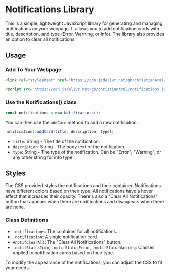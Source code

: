 # Notifications Library

This is a simple, lightweight JavaScript library for generating and managing notifications on your webpage. It allows you to add notification cards with title, description, and type (Error, Warning, or Info). The library also provides an option to clear all notifications.

## Usage

### Add To Your Webpage
```html
<link rel="stylesheet" href="https://cdn.jsdelivr.net/gh/christianAral/notifications.js@v1.0.0/notifications.min.css">
```
```html
<script src="https://cdn.jsdelivr.net/gh/christianAral/notifications.js@v1.0.0/notifications.min.js"></script>
```

### Use the Notifications() class
```javascript
const notifications = new Notifications();
```

You can then use the `addCard` method to add a new notification:

```javascript
notifications.addCard(title, description, type);
```

- `title`: String - The title of the notification.
- `description`: String - The body text of the notification.
- `type`: String - The type of the notification. Can be "Error", "Warning", or any other string for info type.

## Styles

The CSS provided styles the notifications and their container. Notifications have different colors based on their type. All notifications have a hover effect that increases their opacity. There's also a "Clear All Notifications" button that appears when there are notifications and disappears when there are none.

### Class Definitions

- `.notifications`: The container for all notifications.
- `.notification`: A single notification card.
- `#notifClearAll`: The "Clear All Notifications" button.
- `.notifStatusInfo`, `.notifStatusError`, `.notifStatusWarning`: Classes applied to notification cards based on their type.


To modify the appearance of the notifications, you can adjust the CSS to fit your needs.
